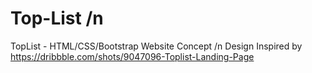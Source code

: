 # Top-List /n
TopList - HTML/CSS/Bootstrap Website Concept /n
Design Inspired by https://dribbble.com/shots/9047096-Toplist-Landing-Page

